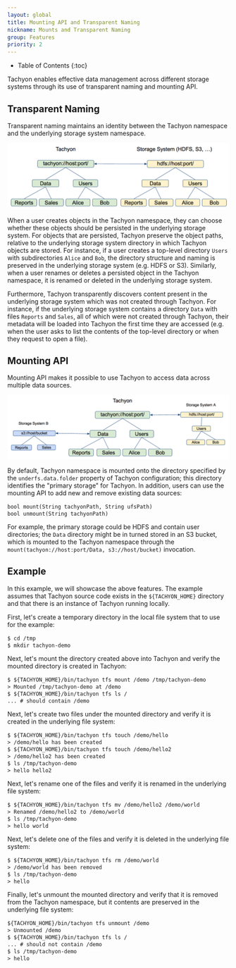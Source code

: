```yaml
---
layout: global
title: Mounting API and Transparent Naming
nickname: Mounts and Transparent Naming
group: Features
priority: 2
---
```


* Table of Contents
{:toc}

Tachyon enables effective data management across different storage systems through its use of
transparent naming and mounting API.

## Transparent Naming

Transparent naming maintains an identity between the Tachyon namespace and the underlying storage
system namespace.

![transparent](./img/screenshot_transparent.png)

When a user creates objects in the Tachyon namespace, they can choose whether these objects should
be persisted in the underlying storage system. For objects that are persisted, Tachyon preserve the
object paths, relative to the underlying storage system directory in which Tachyon objects are
stored. For instance, if a user creates a top-level directory `Users` with subdirectories `Alice`
and `Bob`, the directory structure and naming is preserved in the underlying storage system (e.g.
HDFS or S3). Similarly, when a user renames or deletes a persisted object in the Tachyon namespace,
it is renamed or deleted in the underlying storage system.

Furthermore, Tachyon transparently discovers content present in the underlying storage system which
was not created through Tachyon. For instance, if the underlying storage system contains a directory
`Data` with files `Reports` and `Sales`, all of which were not created through Tachyon, their
metadata will be loaded into Tachyon the first time they are accessed (e.g. when the user asks to
list the contents of the top-level directory or when they request to open a file).

## Mounting API

Mounting API makes it possible to use Tachyon to access data across multiple data sources.

![mounting](./img/screenshot_mounting.png)

By default, Tachyon namespace is mounted onto the directory specified by the `underfs.data.folder`
property of Tachyon configuration; this directory identifies the "primary storage" for Tachyon. In
addition, users can use the mounting API to add new and remove existing data sources:

	bool mount(String tachyonPath, String ufsPath)
	bool unmount(String tachyonPath)

For example, the primary storage could be HDFS and contain user directories; the `Data` directory
might be in turned stored in an S3 bucket, which is mounted to the Tachyon namespace through the
`mount(tachyon://host:port/Data, s3://host/bucket)` invocation.

## Example

In this example, we will showcase the above features. The example assumes that Tachyon source code
exists in the `${TACHYON_HOME}` directory and that there is an instance of Tachyon running locally.

First, let's create a temporary directory in the local file system that to use for the example:

	$ cd /tmp
	$ mkdir tachyon-demo

Next, let's mount the directory created above into Tachyon and verify the mounted directory is
created in Tachyon:

	$ ${TACHYON_HOME}/bin/tachyon tfs mount /demo /tmp/tachyon-demo
	> Mounted /tmp/tachyon-demo at /demo
	$ ${TACHYON_HOME}/bin/tachyon tfs ls /
	... # should contain /demo

Next, let's create two files under the mounted directory and verify it is created in the underlying
file system:

	$ ${TACHYON_HOME}/bin/tachyon tfs touch /demo/hello
	> /demo/hello has been created
	$ ${TACHYON_HOME}/bin/tachyon tfs touch /demo/hello2
	> /demo/hello2 has been created
	$ ls /tmp/tachyon-demo
	> hello	hello2

Next, let's rename one of the files and verify it is renamed in the underlying file system:

	$ ${TACHYON_HOME}/bin/tachyon tfs mv /demo/hello2 /demo/world
	> Renamed /demo/hello2 to /demo/world
	$ ls /tmp/tachyon-demo
	> hello world

Next, let's delete one of the files and verify it is deleted in the underlying file system:

	$ ${TACHYON_HOME}/bin/tachyon tfs rm /demo/world
	> /demo/world has been removed
	$ ls /tmp/tachyon-demo
	> hello

Finally, let's unmount the mounted directory and verify that it is removed from the Tachyon
namespace, but it contents are preserved in the underlying file system:

	${TACHYON_HOME}/bin/tachyon tfs unmount /demo
	> Unmounted /demo
	$ ${TACHYON_HOME}/bin/tachyon tfs ls /
	... # should not contain /demo
	$ ls /tmp/tachyon-demo
	> hello
